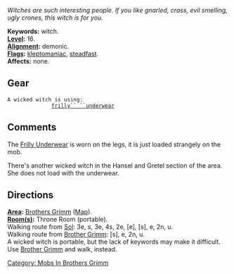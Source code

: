 *Witches are such interesting people. If you like gnarled, crass, evil
smelling, ugly crones, this witch is for you.*

**Keywords:** witch.  
**[Level](Level "wikilink"):** 16.  
**[Alignment](Alignment "wikilink"):** demonic.  
**[Flags](:Category:_Mob_Types "wikilink"):**
[kleptomaniac](Thieving_Mobs "wikilink"),
[steadfast](Sentinel_Mobs "wikilink").  
**Affects:** none.  

## Gear

`A wicked witch is using:`  
<held>`              `[`frilly`` ``underwear`](Frilly_Underwear "wikilink")

## Comments

The [Frilly Underwear](Frilly_Underwear "wikilink") is worn on the legs,
it is just loaded strangely on the mob.

There's another wicked witch in the Hansel and Gretel section of the
area. She does not load with the underwear.

## Directions

**[Area](:Category:_Areas "wikilink"):** [Brothers
Grimm](:Category:_Brothers_Grimm "wikilink")
([Map](Brothers_Grimm_Map "wikilink")).  
**[Room(s)](:Category:_Rooms "wikilink"):** Throne Room (portable).  
Walking route from [Sol](Sol "wikilink"): 3e, s, 3e, 4s, 2e, \[e\],
\[s\], e, 2n, u.  
Walking route from [Brother Grimm](Brother_Grimm "wikilink"): \[s\], e,
2n, u.  
A wicked witch is portable, but the lack of keywords may make it
difficult. Use [Brother Grimm](Brother_Grimm "wikilink") and walk,
instead.  

[Category: Mobs In Brothers
Grimm](Category:_Mobs_In_Brothers_Grimm "wikilink")
